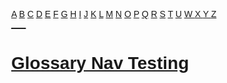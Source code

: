 <head>
<style>
body {
  margin: 0;
  font-family: Arial, Helvetica, sans-serif;
}

.topnav {
  overflow: hidden;
  background-color: #333;
}

.topnav a {
  float: left;
  color: #f2f2f2;
  text-align: center;
  padding: 14px 16px;
  text-decoration: none;
  font-size: 17px;
}

.topnav a:hover {
  background-color: #ddd;
  color: black;
}

.topnav a.active {
  background-color: #4CAF50;
  color: white;
}
</style>
</head>

<div class="topnav">
  <a class="active" href="https://ironrico.github.io/TestGlossary/A">A</a>
  <a href="https://ironrico.github.io/TestGlossary/B">B</a>
  <a href="https://ironrico.github.io/TestGlossary/C">C</a>
  <a href="https://ironrico.github.io/TestGlossary/D">D</a>
  <a href="https://ironrico.github.io/TestGlossary/E">E</a>
  <a href="https://ironrico.github.io/TestGlossary/F">F</a>
  <a href="https://ironrico.github.io/TestGlossary/G">G</a>
  <a href="https://ironrico.github.io/TestGlossary/H">H</a>
  <a href="https://ironrico.github.io/TestGlossary/I">I</a>
  <a href="https://ironrico.github.io/TestGlossary/J">J</a>
  <a href="https://ironrico.github.io/TestGlossary/K">K</a>
  <a href="https://ironrico.github.io/TestGlossary/L">L</a>
  <a href="https://ironrico.github.io/TestGlossary/M">M</a>
  <a href="https://ironrico.github.io/TestGlossary/N">N</a>
  <a href="https://ironrico.github.io/TestGlossary/O">O</a>
  <a href="https://ironrico.github.io/TestGlossary/P">P</a>
  <a href="https://ironrico.github.io/TestGlossary/Q">Q</a>
  <a href="https://ironrico.github.io/TestGlossary/R">R</a>
  <a href="https://ironrico.github.io/TestGlossary/S">S</a>
  <a href="https://ironrico.github.io/TestGlossary/T">T</a>
  <a href="https://ironrico.github.io/TestGlossary/U">U</a>
  <a href="https://ironrico.github.io/TestGlossary/V">W</W>
  <a href="https://ironrico.github.io/TestGlossary/E">X</X>
  <a href="https://ironrico.github.io/TestGlossary/E">Y</Y>
  <a href="https://ironrico.github.io/TestGlossary/E">Z</Z>
</div>
___

# Glossary Nav Testing
